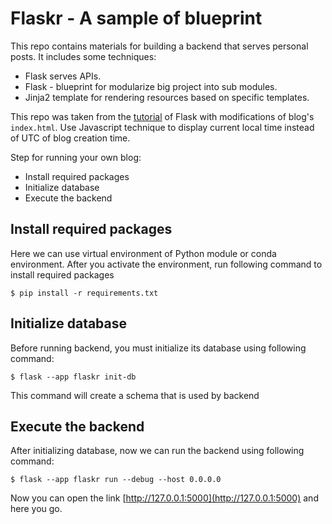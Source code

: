 # Flaskr - A sample of blueprint
This repo contains materials for building a backend that serves personal posts. It includes some techniques:
* Flask serves APIs.
* Flask - blueprint for modularize big project into sub modules.
* Jinja2 template for rendering resources based on specific templates.

This repo was taken from the [tutorial](https://flask.palletsprojects.com/en/2.3.x/tutorial/factory/) of Flask with modifications of blog's `index.html`. Use Javascript technique to display current local time instead of UTC of blog creation time.

Step for running your own blog:
* Install required packages
* Initialize database
* Execute the backend

## Install required packages
Here we can use virtual environment of Python module or conda environment. After you activate the environment, run following command to install required packages
```shell
$ pip install -r requirements.txt
```
## Initialize database
Before running backend, you must initialize its database using following command:
```shell
$ flask --app flaskr init-db
```
This command will create a schema that is used by backend

## Execute the backend
After initializing database, now we can run the backend using following command:
```shell
$ flask --app flaskr run --debug --host 0.0.0.0
```
Now you can open the link [http://127.0.0.1:5000](http://127.0.0.1:5000) and here you go.
